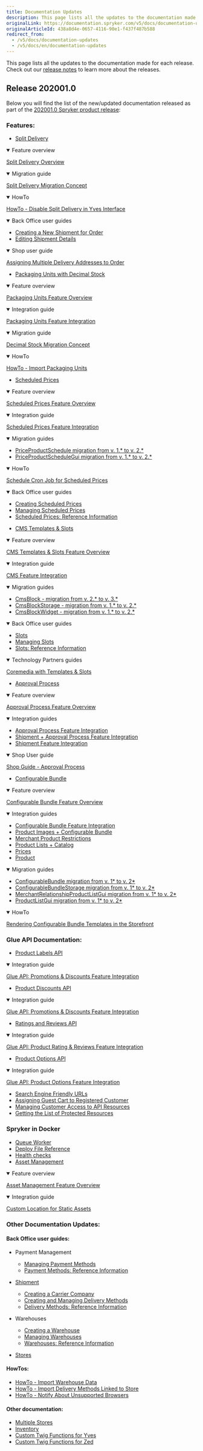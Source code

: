 ```yaml
---
title: Documentation Updates
description: This page lists all the updates to the documentation made for each release.
originalLink: https://documentation.spryker.com/v5/docs/documentation-updates
originalArticleId: 438a8d4e-0657-4116-90e1-f437f487b588
redirect_from:
  - /v5/docs/documentation-updates
  - /v5/docs/en/documentation-updates
---
```


This page lists all the updates to the documentation made for each release.
Check out our [release notes](/docs/scos/user/about-spryker/202005.0/releases/release-notes/release-notes.html) to learn more about the releases.

## Release 202001.0
Below you will find the list of the new/updated documentation released as part of the [202001.0 Spryker product release](/docs/scos/user/about-spryker/202005.0/releases/release-notes/release-notes.html-2020010):

### Features:

* [Split Delivery](/docs/scos/dev/features/202005.0/order-management/split-delivery/split-delivery.html)

<details open>
<summary>Feature overview</summary>
    
[Split Delivery Overview](/docs/scos/dev/features/202005.0/order-management/split-delivery/split-delivery.html-overview)
    
</details>

<details open>
<summary>Migration guide</summary>
    
[Split Delivery Migration Concept](/docs/scos/dev/features/202005.0/order-management/split-delivery/split-delivery.html-concept) 
    
    
</details>
<details open>
<summary>HowTo</summary>
    

[HowTo - Disable Split Delivery in Yves Interface](/docs/scos/dev/tutorials/202005.0/howtos/feature-howtos/howto-disable-split-delivery-in-yves-interface.html) 

      
</details>

<details open>
<summary>Back Office user guides</summary>
    

* [Creating a New Shipment for Order](/docs/scos/user/user-guides/202005.0/back-office-user-guide/sales/orders/managing-order-shipments.html#creating-a-new-shipment-for-order) 
* [Editing Shipment Details](/docs/scos/user/user-guides/202005.0/back-office-user-guide/sales/orders/managing-order-shipments.html#editing-shipment-details) 
      
</details>
<details open>
<summary>Shop user guide</summary>
  

[Assigning Multiple Delivery Addresses to Order](/docs/scos/user/user-guides/202005.0/back-office-user-guide/sales/orders/managing-order-shipments.html#creating-a-new-shipment-for-order) 

    
</details>

* [Packaging Units with Decimal Stock](/docs/scos/dev/features/202005.0/packaging-and-measurement-units/packaging-units/packaging-units.html) 

<details open>
<summary>Feature overview</summary>
    
[Packaging Units Feature Overview](/docs/scos/dev/features/202005.0/packaging-and-measurement-units/packaging-units/packaging-units-feature-overview.html) 
    
</details>

<details open>
<summary>Integration guide</summary>
    
[Packaging Units Feature Integration](/docs/scos/dev/migration-and-integration/202005.0/feature-integration-guides/product-packaging-unit-feature-integration.html) 
    
</details>

<details open>
<summary>Migration  guide</summary>
    
[Decimal Stock Migration Concept](/docs/scos/dev/migration-and-integration/202005.0/migration-concepts/decimal-stock-migration-concept.html) 
    
 </details>
 
 <details open>
<summary>HowTo</summary>
    
[HowTo - Import Packaging Units](/docs/scos/dev/tutorials/202005.0/howtos/feature-howtos/data-imports/howto-import-packaging-units.html) 
    
 </details>


* [Scheduled Prices](/docs/scos/dev/features/202005.0/price/scheduled-prices/scheduled-prices.html) 
<details open>
<summary>Feature overview</summary>
    
[Scheduled Prices Feature Overview](/docs/scos/dev/features/202005.0/price/scheduled-prices/scheduled-prices-feature-overview.html) 
    
</details>
<details open>
<summary>Integration guide</summary>
    
[Scheduled Prices Feature Integration](/docs/scos/dev/migration-and-integration/202005.0/feature-integration-guides/scheduled-prices-feature-integration.html) 
    
</details>
<details open>
<summary>Migration guides</summary>
    
* [PriceProductSchedule migration from v. 1.* to v. 2.*](/docs/scos/dev/migration-and-integration/202005.0/module-migration-guides/migration-guide-priceproductschedule.html)
* [PriceProductScheduleGui migration from v. 1.* to v. 2.*](/docs/scos/dev/migration-and-integration/202005.0/module-migration-guides/migration-guide-priceproductschedule.html-gui)
    
</details>
<details open>
<summary>HowTo</summary>
    
[Schedule Cron Job for Scheduled Prices](/docs/scos/dev/tutorials/202005.0/howtos/feature-howtos/howto-schedule-cron-job-for-scheduled-prices.html)
    
</details>

<details open>
<summary>Back Office user guides</summary>
    
* [Creating Scheduled Prices](https://documentation.spryker.com/v5/docs/en/creating-scheduled-prices-201907)
* [Managing Scheduled Prices](/docs/scos/user/user-guides/202005.0/back-office-user-guide/catalog/scheduled-prices/managing-scheduled-prices.html)
* [Scheduled Prices: Reference Information](/docs/scos/user/user-guides/202005.0/back-office-user-guide/catalog/scheduled-prices/references/scheduled-prices-reference-information.html)   
    
</details>

* [CMS Templates & Slots](/docs/scos/dev/features/202005.0/cms/templates-and-slots/templates-and-slots.html)

<details open>
<summary>Feature overview</summary>
    
[CMS Templates & Slots Feature Overview](/docs/scos/dev/features/202005.0/cms/templates-and-slots/templates-and-slots.html-feature-overview )
    
</details>

<details open>
<summary>Integration guide</summary>
    
[CMS Feature Integration](/docs/scos/dev/migration-and-integration/202005.0/feature-integration-guides/cms-feature-integration-guide.html)
    
</details>

<details open>
<summary>Migration guides</summary>
    

* [CmsBlock - migration from v. 2.* to v. 3.*](/docs/scos/dev/migration-and-integration/202005.0/module-migration-guides/migration-guide-cmsblock.html#upgrading-from-version-2---to-version-3--)
* [CmsBlockStorage - migration from v. 1.* to v. 2.*](/docs/scos/dev/migration-and-integration/202005.0/module-migration-guides/migration-guide-cmsblockstorage.html)
* [CmsBlockWidget - migration from v. 1.* to v. 2.*](/docs/scos/dev/migration-and-integration/202005.0/module-migration-guides/migration-guide-cmsblockwidget.html)

   
</details>

<details open>
<summary>Back Office user guides</summary>
    
* [Slots](/docs/scos/user/user-guides/202005.0/back-office-user-guide/content/slots/slots.html) 
* [Managing Slots](/docs/scos/user/user-guides/202005.0/back-office-user-guide/content/slots/managing-slots.html)
* [Slots: Reference Information](/docs/scos/user/user-guides/202005.0/back-office-user-guide/content/slots/slots.html-reference-information)
         
</details>

<details open>
<summary>Technology Partners guides</summary>
    
[Coremedia with Templates & Slots](/docs/scos/dev/technology-partners/202005.0/content-management/coremedia/coremedia-with-templates-and-slots.html)

         
</details>

* [Approval Process](/docs/scos/dev/features/202005.0/workflow-and-process-management/approval-process/approval-process.html)

<details open>
<summary>Feature overview</summary>
    
[Approval Process Feature Overview](/docs/scos/dev/features/202005.0/workflow-and-process-management/approval-process/approval-process.html) 
    
</details>

<details open>
<summary>Integration guides</summary>
    
* [Approval Process Feature Integration](/docs/scos/dev/features/202005.0/workflow-and-process-management/approval-process/approval-process.html-feature-integration)
* [Shipment + Approval Process Feature Integration](/docs/scos/dev/migration-and-integration/202005.0/feature-integration-guides/shipment-approval-process-feature-integration.html)
* [Shipment Feature Integration](/docs/scos/dev/migration-and-integration/202005.0/feature-integration-guides/shipment-feature-integration.html)

</details>

<details open>
<summary>Shop User guide</summary>
    
[Shop Guide - Approval Process](/docs/scos/dev/features/202005.0/workflow-and-process-management/approval-process/approval-process.html-shop-guide)

    
</details>

* [Configurable Bundle](/docs/scos/dev/features/202005.0/product-information-management/configurable-bundle/configurable-bundle.html)

<details open>
<summary>Feature overview</summary>
    
[Configurable Bundle Feature Overview](/docs/scos/dev/features/202005.0/product-information-management/configurable-bundle/configurable-bundle.html-feature-overview)
    
</details>

<details open>
<summary>Integration guides</summary>
    
* [Configurable Bundle Feature Integration](/docs/scos/dev/features/202005.0/product-information-management/configurable-bundle/configurable-bundle.html-feature-integration)
* [Product Images + Configurable Bundle](/docs/scos/dev/migration-and-integration/202005.0/feature-integration-guides/product-images-configurable-bundle-feature-integration.html)
* [Merchant Product Restrictions](/docs/scos/dev/migration-and-integration/202005.0/feature-integration-guides/merchant-product-restrictions-feature-integration.html) 
* [Product Lists + Catalog](/docs/scos/dev/migration-and-integration/202005.0/feature-integration-guides/product-lists-catalog-feature-integration.html)
* [Prices](/docs/scos/dev/migration-and-integration/202005.0/feature-integration-guides/prices-feature-integration.html)
* [Product](/docs/scos/dev/migration-and-integration/202005.0/feature-integration-guides/product-feature-integration.html)
    
    
</details>

<details open>
<summary>Migration guides</summary>
    
* [ConfigurableBundle migration from v. 1* to v. 2*](/docs/scos/dev/migration-and-integration/202005.0/module-migration-guides/migration-guide-configurablebundle.html)
* [ConfigurableBundleStorage migration from v. 1* to v. 2*](/docs/scos/dev/migration-and-integration/202005.0/module-migration-guides/migration-guide-configurablebundle.htmlstorage)
* [MerchantRelationshipProductListGui migration from v. 1* to v. 2*](/docs/scos/dev/migration-and-integration/202005.0/module-migration-guides/migration-guide-merchantrelationshipproductlistgui.html)
* [ProductListGui migration from v. 1* to v. 2*](/docs/scos/dev/migration-and-integration/202005.0/module-migration-guides/migration-guide-productlistgui.html)
    
</details>
<details open>
<summary>HowTo</summary>
    
[Rendering Configurable Bundle Templates in the Storefront](/docs/scos/dev/tutorials/202005.0/howtos/feature-howtos/howto-render-configurable-bundle-templates-in-the-storefront.html)
    
</details>

### Glue API Documentation:

* [Product Labels API](/docs/scos/dev/glue-api-guides/202005.0/managing-products/accessing-product-labels.html)

<details open>
<summary>Integration guide</summary>
    
[Glue API: Promotions & Discounts Feature Integration](/docs/scos/dev/migration-and-integration/202005.0/feature-integration-guides/glue-api/glue-api-promotions-and-discounts-feature-integration.html)
    
</details>

* [Product Discounts API](/docs/scos/dev/glue-api-guides/202005.0/discounts-and-promotions/retrieving-discounts.html)

<details open>
<summary>Integration guide</summary>
    
[Glue API: Promotions & Discounts Feature Integration](/docs/scos/dev/migration-and-integration/202005.0/feature-integration-guides/glue-api/glue-api-promotions-and-discounts-feature-integration.html)
    
</details>


   
</details>

* [Ratings and Reviews API](/docs/scos/dev/glue-api-guides/202005.0/retrieving-ratings-and-reviews.html)

<details open>
<summary>Integration guide</summary>
    
[Glue API: Product Rating & Reviews Feature Integration](/docs/scos/dev/migration-and-integration/202005.0/feature-integration-guides/glue-api/glue-api-product-rating-and-reviews-feature-integration.html)
    
</details>


* [Product Options API](/docs/scos/dev/glue-api-guides/202005.0/managing-products/retrieving-and-applying-product-options.html)

<details open>
<summary>Integration guide</summary>
    
[Glue API: Product Options Feature Integration](/docs/scos/dev/migration-and-integration/202005.0/feature-integration-guides/glue-api/glue-api-product-options-feature-integration.html)

</details>

* [Search Engine Friendly URLs](/docs/scos/dev/glue-api-guides/202005.0/using-search-engine-friendly-urls.html)
* [Assigning Guest Cart to Registered Customer](/docs/scos/dev/glue-api-guides/202005.0/managing-carts/managing-guest-carts.html#assigning-guest-cart-to-registered-customer)
* [Managing Customer Access to API Resources](/docs/scos/dev/tutorials/202005.0/howtos/glue-api-howtos/managing-customer-access-to-api-resources.html)
* [Getting the List of Protected Resources](/docs/scos/dev/glue-api-guides/202005.0/getting-the-list-of-protected-resources.html)


### Spryker in Docker
* [Queue Worker](/docs/scos/dev/tutorials/202005.0/introduction/tutorial-handling-data-publish-and-synchronization-spryker-commerce-os.html#7--queue)
* [Deploy File Reference](https://documentation.spryker.com/v5/docs/en/deploy-file-reference-version-1-201907#deploy-file-reference---1-0)
* [Health checks](/docs/scos/dev/migration-and-integration/202005.0/technical-enhancements/health-checks.html)
* [Asset Management](/docs/scos/dev/features/202005.0/media-management/asset-management/asset-management.html)
<details open>
<summary>Feature overview</summary>
    
[Asset Management Feature Overview](/docs/scos/dev/features/202005.0/media-management/asset-management/asset-management.html-feature-overview)

</details>

<details open>
<summary>Integration guide</summary>
    
[Custom Location for Static Assets](/docs/scos/dev/migration-and-integration/202005.0/technical-enhancements/custom-location-for-static-assets.html)

</details>


### Other Documentation Updates:

#### Back Office user guides:

* Payment Management
    * [Managing Payment Methods](/docs/scos/user/user-guides/202005.0/back-office-user-guide/administration/payment-methods/managing-payment-methods.html)
    * [Payment Methods: Reference Information](/docs/scos/user/user-guides/202005.0/back-office-user-guide/administration/payment-methods/references/payment-methods-reference-information.html)
* [Shipment](https://documentation.spryker.com/v5/docs/en/shipment-management)

    * [Creating a Carrier Company](/docs/scos/user/user-guides/202005.0/back-office-user-guide/administration/delivery-methods/creating-a-carrier-company.html)
    * [Creating and Managing Delivery Methods](/docs/scos/user/user-guides/202005.0/back-office-user-guide/administration/delivery-methods/creating-and-managing-delivery-methods.html)
    * [Delivery Methods: Reference Information](/docs/scos/user/user-guides/202005.0/back-office-user-guide/administration/delivery-methods/references/delivery-methods-reference-information.html)
 * Warehouses
    * [Creating a Warehouse](/docs/scos/user/user-guides/202005.0/back-office-user-guide/administration/warehouses/creating-a-warehouse.html)
    * [Managing Warehouses](/docs/scos/user/user-guides/202005.0/back-office-user-guide/administration/warehouses/managing-warehouses.html)
    * [Warehouses: Reference Information](/docs/scos/user/user-guides/202005.0/back-office-user-guide/administration/warehouses/references/warehouses-reference-information.html)
 * [Stores](/docs/scos/user/user-guides/202005.0/back-office-user-guide/administration/stores.html)

#### HowTos:

* [HowTo - Import Warehouse Data](/docs/scos/dev/tutorials/202005.0/howtos/feature-howtos/data-imports/howto-import-warehouse-data.html)
* [HowTo - Import Delivery Methods Linked to Store](/docs/scos/dev/tutorials/202005.0/howtos/feature-howtos/data-imports/howto-import-delivery-methods-linked-to-store.html)
* [HowTo - Notify About Unsupported Browsers](/docs/scos/dev/tutorials/202005.0/howtos/howto-notify-about-unsupported-browsers.html)

#### Other documentation:
* [Multiple Stores](/docs/scos/dev/features/202005.0/internationalization/multiple-stores.html)
* [Inventory](/docs/scos/dev/features/202005.0/inventory-management/inventory.html)
* [Custom Twig Functions for Yves](/docs/scos/dev/developer-guides/202005.0/development-guide/front-end/yves/custom-twig-functions-for-yves.html)
* [Custom Twig Functions for Zed](/docs/scos/dev/developer-guides/202005.0/development-guide/front-end/zed/custom-twig-functions-for-zed.html)


